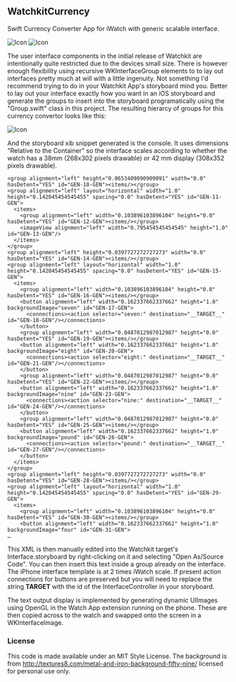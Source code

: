## WatchkitCurrency

Swift Currency Converter App for iWatch with generic scalable interface.

![Icon](http://injectionforxcode.johnholdsworth.com/convert4.gif) ![Icon](http://injectionforxcode.johnholdsworth.com/convert3.gif)

The user interface components in the initial release of Watchkit are
intentionally quite restricted due to the devices small size. There is
however enough flexibility using recursive WKInterfaceGroup elements to
to lay out interfaces pretty much at will with a little ingenuity.
Not something I'd recommend trying to do in your Watchkit App's 
storyboard mind you. Better to lay out your interface exactly how
you want in an iOS storyboard and generate the groups to insert
into the storyboard programatically using the "Group.swift" class in this
project. The resulting hierarcy of groups for this currency convertor
looks like this:

![Icon](http://injectionforxcode.johnholdsworth.com/frames2.png)

And the storyboard xib snippet generated is the console. It uses
dimensions "Relative to the Container" so the interface scales 
according to whether the watch has a 38mm (268x302 pixels drawable)
or 42 mm display (308x352 pixels drawable).

```
<group alignment="left" height="0.0653409090909091" width="0.0" hasDetent="YES" id="GEN-10-GEN"><items/></group>
<group alignment="left" layout="horizontal" width="1.0" height="0.142045454545455" spacing="0.0" hasDetent="YES" id="GEN-11-GEN">
  <items>
    <group alignment="left" width="0.103896103896104" height="0.0" hasDetent="YES" id="GEN-12-GEN"><items/></group>
    <imageView alignment="left" width="0.795454545454545" height="1.0" id="GEN-13-GEN"/>
  </items>
</group>
<group alignment="left" height="0.0397727272727273" width="0.0" hasDetent="YES" id="GEN-14-GEN"><items/></group>
<group alignment="left" layout="horizontal" width="1.0" height="0.142045454545455" spacing="0.0" hasDetent="YES" id="GEN-15-GEN">
  <items>
    <group alignment="left" width="0.103896103896104" height="0.0" hasDetent="YES" id="GEN-16-GEN"><items/></group>
    <button alignment="left" width="0.162337662337662" height="1.0" backgroundImage="seven" id="GEN-17-GEN">
      <connections><action selector="seven:" destination="__TARGET__" id="GEN-18-GEN"/></connections>
    </button>
    <group alignment="left" width="0.0487012987012987" height="0.0" hasDetent="YES" id="GEN-19-GEN"><items/></group>
    <button alignment="left" width="0.162337662337662" height="1.0" backgroundImage="eight" id="GEN-20-GEN">
      <connections><action selector="eight:" destination="__TARGET__" id="GEN-21-GEN"/></connections>
    </button>
    <group alignment="left" width="0.0487012987012987" height="0.0" hasDetent="YES" id="GEN-22-GEN"><items/></group>
    <button alignment="left" width="0.162337662337662" height="1.0" backgroundImage="nine" id="GEN-23-GEN">
      <connections><action selector="nine:" destination="__TARGET__" id="GEN-24-GEN"/></connections>
    </button>
    <group alignment="left" width="0.0487012987012987" height="0.0" hasDetent="YES" id="GEN-25-GEN"><items/></group>
    <button alignment="left" width="0.162337662337662" height="1.0" backgroundImage="pound" id="GEN-26-GEN">
      <connections><action selector="pound:" destination="__TARGET__" id="GEN-27-GEN"/></connections>
    </button>
  </items>
</group>
<group alignment="left" height="0.0397727272727273" width="0.0" hasDetent="YES" id="GEN-28-GEN"><items/></group>
<group alignment="left" layout="horizontal" width="1.0" height="0.142045454545455" spacing="0.0" hasDetent="YES" id="GEN-29-GEN">
  <items>
    <group alignment="left" width="0.103896103896104" height="0.0" hasDetent="YES" id="GEN-30-GEN"><items/></group>
    <button alignment="left" width="0.162337662337662" height="1.0" backgroundImage="four" id="GEN-31-GEN">
…
```

This XML is then manually edited into the Watchkit 
target's Interface.storyboard by right-clicking on it and selecting 
"Open As/Source Code". You can then insert this text inside a group already 
on the interface. The iPhone interface template is at 2 times iWatch scale.
If present action connections for buttons are preserved but you will need to 
replace the string __TARGET__ with the id of the InterfaceController in your
storyboard.

The text output display is implemented by generating dynamic UIImages using
OpenGL in the Watch App extension running on the phone. These are then 
copied across to the watch and swapped onto the screen in a WKInterfaceImage.

### License

This code is made available under an MIT Style License. The background 
is from http://textures8.com/metal-and-iron-background-fifty-nine/
licensed for personal use only.

